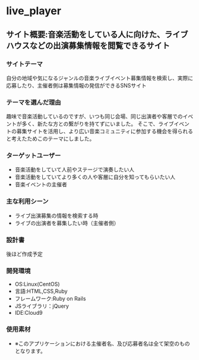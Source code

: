 # live_player

## サイト概要:音楽活動をしている人に向けた、ライブハウスなどの出演募集情報を閲覧できるサイト
### サイトテーマ
自分の地域や気になるジャンルの音楽ライブイベント募集情報を検索し、実際に応募したり、主催者側は募集情報の発信ができるSNSサイト

### テーマを選んだ理由
趣味で音楽活動しているのですが、いつも同じ会場、同じ出演者や客層でのイベントが多く、新たな方との繋がりを持てずにいました。
そこで、ライブイベントの募集サイトを活用し、より広い音楽コミュニティに参加する機会を得られると考えたためこのテーマにしました。

### ターゲットユーザー
* 音楽活動をしていて人前やステージで演奏したい人
* 音楽活動をしていてより多くの人や客層に自分を知ってもらいたい人
* 音楽イベントの主催者

### 主な利用シーン
* ライブ出演募集の情報を検索する時
* ライブの出演者を募集したい時（主催者側）

### 設計書
後ほど作成予定

### 開発環境
* OS:Linux(CentOS)
* 言語:HTML,CSS,Ruby
* フレームワーク:Ruby on Rails
* JSライブラリ：jQuery
* IDE:Cloud9

### 使用素材
* ※このアプリケーションにおける主催者名、及び応募者名は全て架空のものとなります。